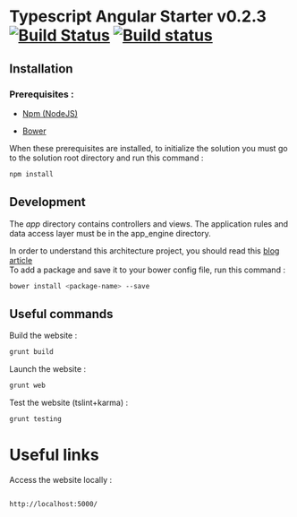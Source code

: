 # Typescript Angular Starter v0.2.3 [![Build Status](https://travis-ci.org/3IE/TypescriptAngularStarter.svg?branch=develop)](https://travis-ci.org/3IE/TypescriptAngularStarter) [![Build status](https://ci.appveyor.com/api/projects/status/s83wtp6sal3uo70u?svg=true)](https://ci.appveyor.com/project/BenoitVerdier/typescriptangularstarter)


## Installation
### Prerequisites :

* [Npm (NodeJS)](http://nodejs.org)

* [Bower](http://www.bower.io)

When these prerequisites are installed, to initialize the solution you must go to the solution root directory and run this command :

```sh
npm install
```

## Development

The _app_ directory contains controllers and views.
The application rules and data access layer must be in the app_engine directory.

In order to understand this architecture project, you should read this [blog article](http://blog.3ie.fr/un-projet-angularjs-avec-typescript)  
To add a package and save it to your bower config file, run this command :

```sh
bower install <package-name> --save
```

## Useful commands

Build the website :

```sh
grunt build
```

Launch the website :

```sh
grunt web
```

Test the website (tslint+karma) :

```sh
grunt testing
```

# Useful links #
Access the website locally :

```html

http://localhost:5000/
```
